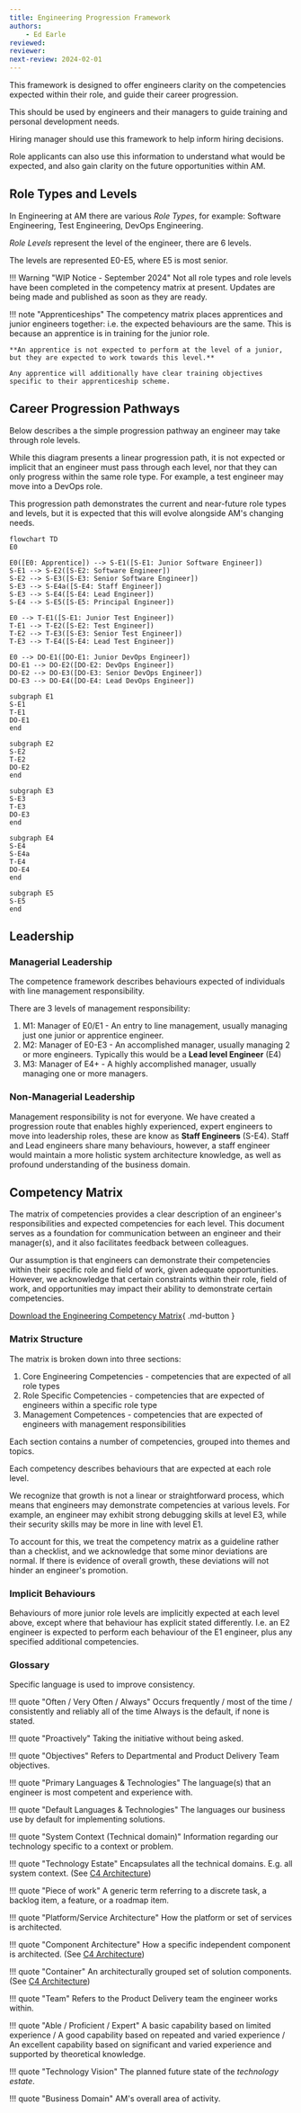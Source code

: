 ```yaml
---
title: Engineering Progression Framework 
authors: 
    - Ed Earle
reviewed: 
reviewer:
next-review: 2024-02-01
---
```


This framework is designed to offer engineers clarity on the competencies expected within their role, and guide their career progression.

This should be used by engineers and their managers to guide training and personal development needs.

Hiring manager should use this framework to help inform hiring decisions.

Role applicants can also use this information to understand what would be expected, and also gain clarity on the future opportunities within AM. 


## Role Types and Levels

In Engineering at AM there are various _Role Types_, for example: Software Engineering, Test Engineering, DevOps Engineering.

_Role Levels_ represent the level of the engineer, there are 6 levels.

The levels are represented E0-E5, where E5 is most senior.

!!! Warning "WIP Notice - September 2024"
    Not all role types and role levels have been completed in the competency matrix at present. Updates are being made and published as soon as they are ready.

!!! note "Apprenticeships"
    The competency matrix places apprentices and junior engineers together: i.e. the expected behaviours are the same. This is because an apprentice is in training for the junior role. 

    **An apprentice is not expected to perform at the level of a junior, but they are expected to work towards this level.**

    Any apprentice will additionally have clear training objectives specific to their apprenticeship scheme.  

## Career Progression Pathways

Below describes a the simple progression pathway an engineer may take through role levels.

While this diagram presents a linear progression path, it is not expected or implicit that an engineer must pass through each level, nor that they can only progress within the same role type. For example, a test engineer may move into a DevOps role.

This progression path demonstrates the current and near-future role types and levels, but it is expected that this will evolve alongside AM's changing needs.

``` mermaid
flowchart TD
E0

E0([E0: Apprentice]) --> S-E1([S-E1: Junior Software Engineer])
S-E1 --> S-E2([S-E2: Software Engineer])
S-E2 --> S-E3([S-E3: Senior Software Engineer])
S-E3 --> S-E4a([S-E4: Staff Engineer])
S-E3 --> S-E4([S-E4: Lead Engineer])
S-E4 --> S-E5([S-E5: Principal Engineer])

E0 --> T-E1([S-E1: Junior Test Engineer])
T-E1 --> T-E2([S-E2: Test Engineer])
T-E2 --> T-E3([S-E3: Senior Test Engineer])
T-E3 --> T-E4([S-E4: Lead Test Engineer])

E0 --> DO-E1([DO-E1: Junior DevOps Engineer])
DO-E1 --> DO-E2([DO-E2: DevOps Engineer])
DO-E2 --> DO-E3([DO-E3: Senior DevOps Engineer])
DO-E3 --> DO-E4([DO-E4: Lead DevOps Engineer])

subgraph E1
S-E1
T-E1
DO-E1
end

subgraph E2
S-E2
T-E2
DO-E2
end

subgraph E3
S-E3
T-E3
DO-E3
end

subgraph E4
S-E4
S-E4a
T-E4
DO-E4
end

subgraph E5
S-E5
end
```

## Leadership 

### Managerial Leadership

The competence framework describes behaviours expected of individuals with line management responsibility. 

There are 3 levels of management responsibility: 

1. M1: Manager of E0/E1 - An entry to line management, usually managing just one junior or apprentice engineer.
2. M2: Manager of E0-E3 - An accomplished manager, usually managing 2 or more engineers. Typically this would be a **Lead level Engineer** (E4)
3. M3: Manager of E4+ - A highly accomplished manager, usually managing one or more managers.

### Non-Managerial Leadership

Management responsibility is not for everyone. We have created a progression route that enables highly experienced, expert engineers to move into leadership roles, these are know as **Staff Engineers** (S-E4). Staff and Lead engineers share many behaviours, however, a staff engineer would maintain a more holistic system architecture knowledge, as well as profound understanding of the business domain.

## Competency Matrix

The matrix of competencies provides a clear description of an engineer's responsibilities and expected competencies for each level. This document serves as a foundation for communication between an engineer and their manager(s), and it also facilitates feedback between colleagues. 

Our assumption is that engineers can demonstrate their competencies within their specific role and field of work, given adequate opportunities. However, we acknowledge that certain constraints within their role, field of work, and opportunities may impact their ability to demonstrate certain competencies.

[Download the Engineering Competency Matrix](AM%20Engineering%20Competency%20Matrix%20-%20September%202024.xlsx){ .md-button }

### Matrix Structure

The matrix is broken down into three sections:

1. Core Engineering Competencies - competencies that are expected of all role types
2. Role Specific Competencies - competencies that are expected of engineers within a specific role type
3. Management Competences - competencies that are expected of engineers with management responsibilities

Each section contains a number of competencies, grouped into themes and topics.

Each competency describes behaviours that are expected at each role level.

We recognize that growth is not a linear or straightforward process, which means that engineers may demonstrate competencies at various levels. For example, an engineer may exhibit strong debugging skills at level E3, while their security skills may be more in line with level E1. 

To account for this, we treat the competency matrix as a guideline rather than a checklist, and we acknowledge that some minor deviations are normal. If there is evidence of overall growth, these deviations will not hinder an engineer's promotion.

### Implicit Behaviours 

Behaviours of more junior role levels are implicitly expected at each level above, except where that behaviour has explicit stated differently. I.e. an E2 engineer is expected to perform each behaviour of the E1 engineer, plus any specified additional competencies. 

### Glossary

Specific language is used to improve consistency. 

!!! quote "Often / Very Often / Always"
    Occurs frequently / most of the time / consistently and reliably all of the time
    Always is the default, if none is stated.

!!! quote "Proactively"
    Taking the initiative without being asked.

!!! quote "Objectives"
    Refers to Departmental and Product Delivery Team objectives.

!!! quote "Primary Languages & Technologies"
    The language(s) that an engineer is most competent and experience with.

!!! quote "Default Languages & Technologies"
    The languages our business use by default for implementing solutions.

!!! quote "System Context (Technical domain)"
    Information regarding our technology specific to a context or problem.

!!! quote "Technology Estate"
    Encapsulates all the technical domains. E.g. all system context. 
    (See [C4 Architecture](https://c4model.com/))

!!! quote "Piece of work"
    A generic term referring to a discrete task, a backlog item, a feature, or a roadmap item. 

!!! quote "Platform/Service Architecture"
    How the platform or set of services is architected.

!!! quote "Component Architecture"
    How a specific independent component is architected. 
    (See [C4 Architecture](https://c4model.com/))

!!! quote "Container"
    An architecturally grouped set of solution components.
    (See [C4 Architecture](https://c4model.com/))

!!! quote "Team"
    Refers to the Product Delivery team the engineer works within.

!!! quote "Able / Proficient / Expert"
    A basic capability based on limited experience / A good capability based on repeated and varied experience / An excellent capability based on significant and varied experience and supported by theoretical knowledge. 

!!! quote "Technology Vision"
    The planned future state of the _technology estate_. 

!!! quote "Business Domain"
    AM's overall area of activity.


